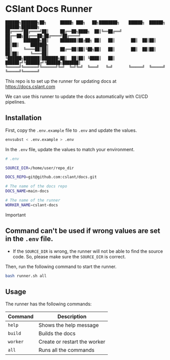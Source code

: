 # CSlant Docs Runner

```text
██████╗███████╗██╗      █████╗ ███╗   ██╗████████╗    ██████╗  ██████╗  ██████╗███████╗
██╔════╝██╔════╝██║     ██╔══██╗████╗  ██║╚══██╔══╝    ██╔══██╗██╔═══██╗██╔════╝██╔════╝
██║     ███████╗██║     ███████║██╔██╗ ██║   ██║       ██║  ██║██║   ██║██║     ███████╗
██║     ╚════██║██║     ██╔══██║██║╚██╗██║   ██║       ██║  ██║██║   ██║██║     ╚════██║
╚██████╗███████║███████╗██║  ██║██║ ╚████║   ██║       ██████╔╝╚██████╔╝╚██████╗███████║
╚═════╝╚══════╝╚══════╝╚═╝  ╚═╝╚═╝  ╚═══╝   ╚═╝       ╚═════╝  ╚═════╝  ╚═════╝╚══════╝
```

This repo is to set up the runner for updating docs at https://docs.cslant.com

We can use this runner to update the docs automatically with CI/CD pipelines.

## Installation

First, copy the `.env.example` file to `.env` and update the values.

```bash
envsubst < .env.example > .env
```

In the `.env` file, update the values to match your environment.

```bash
# .env

SOURCE_DIR=/home/user/repo_dir

DOCS_REPO=git@github.com:cslant/docs.git

# The name of the docs repo
DOCS_NAME=main-docs

# The name of the runner
WORKER_NAME=cslant-docs
```

> [!IMPORTANT]
> ## Command can't be used if wrong values are set in the `.env` file.
> * If the `SOURCE_DIR` is wrong, the runner will not be able to find the source code. So, please make sure the `SOURCE_DIR` is correct.

Then, run the following command to start the runner.

```bash
bash runner.sh all
```

## Usage

The runner has the following commands:

| Command  | Description                  |
|----------|------------------------------|
| `help`   | Shows the help message       |
| `build`  | Builds the docs              |
| `worker` | Create or restart the worker |
| `all`    | Runs all the commands        |
